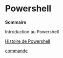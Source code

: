 # Powershell

**Sommaire**

Introduction au  Powershell

[Histoire de Powershell](https://github.com/nsegur66/Powershell/blob/main/Histoire%20du%20Powershell)

[commande](https://github.com/nsegur66/Powershell/blob/main/Commande)
